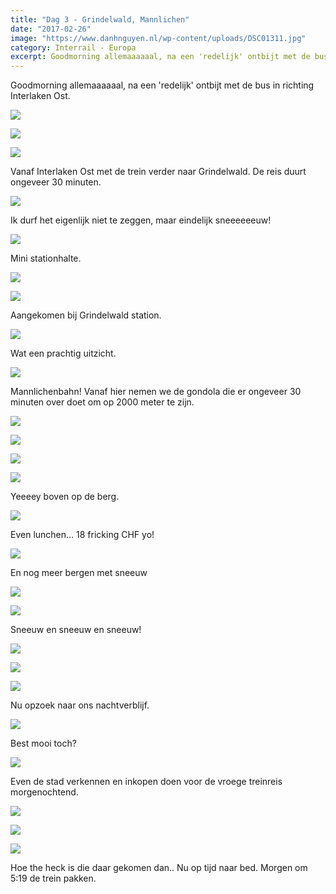 ```yaml
---
title: "Dag 3 - Grindelwald, Mannlichen"
date: "2017-02-26"
image: "https://www.danhnguyen.nl/wp-content/uploads/DSC01311.jpg"
category: Interrail - Europa
excerpt: Goodmorning allemaaaaaal, na een 'redelijk' ontbijt met de bus in richting Interlaken Ost...
---
```


Goodmorning allemaaaaaal, na een 'redelijk' ontbijt met de bus in richting Interlaken Ost.

![](https://www.danhnguyen.nl/wp-content/uploads/DSC01258-700x394.jpg)


![](https://www.danhnguyen.nl/wp-content/uploads/DSC01261-700x394.jpg)

![](https://www.danhnguyen.nl/wp-content/uploads/DSC01269-700x394.jpg)

Vanaf Interlaken Ost met de trein verder naar Grindelwald. De reis duurt ongeveer 30 minuten.

![](https://www.danhnguyen.nl/wp-content/uploads/DSC01285-700x394.jpg)

Ik durf het eigenlijk niet te zeggen, maar eindelijk sneeeeeeuw!

![](https://www.danhnguyen.nl/wp-content/uploads/DSC01283-700x394.jpg)

Mini stationhalte.

![](https://www.danhnguyen.nl/wp-content/uploads/DSC01286-700x394.jpg)

![](https://www.danhnguyen.nl/wp-content/uploads/DSC01379-700x394.jpg)

Aangekomen bij Grindelwald station.

![](https://www.danhnguyen.nl/wp-content/uploads/DSC01291-700x394.jpg)

Wat een prachtig uitzicht.

![](https://www.danhnguyen.nl/wp-content/uploads/DSC01306-700x394.jpg)

Mannlichenbahn! Vanaf hier nemen we de gondola die er ongeveer 30 minuten over doet om op 2000 meter te zijn.

![](https://www.danhnguyen.nl/wp-content/uploads/DSC01308-700x394.jpg)

![](https://www.danhnguyen.nl/wp-content/uploads/DSC01370-1-700x394.jpg)

![](https://www.danhnguyen.nl/wp-content/uploads/DSC01311-700x394.jpg)

![](https://www.danhnguyen.nl/wp-content/uploads/DSC01320-700x394.jpg)

Yeeeey boven op de berg.

![](https://www.danhnguyen.nl/wp-content/uploads/DSC01348-700x394.jpg)

Even lunchen... 18 fricking CHF yo!

![](https://www.danhnguyen.nl/wp-content/uploads/DSC01374-700x394.jpg)

En nog meer bergen met sneeuw

![](https://www.danhnguyen.nl/wp-content/uploads/DSC01364-700x394.jpg)

![](https://www.danhnguyen.nl/wp-content/uploads/DSC01352-700x394.jpg)

Sneeuw en sneeuw en sneeuw!

![](https://www.danhnguyen.nl/wp-content/uploads/DSC01323-700x394.jpg)

![](https://www.danhnguyen.nl/wp-content/uploads/DSC01327-700x394.jpg)

![](https://www.danhnguyen.nl/wp-content/uploads/DSC01339-700x394.jpg)

Nu opzoek naar ons nachtverblijf.

![](https://www.danhnguyen.nl/wp-content/uploads/DSC01377-700x394.jpg)

Best mooi toch?

![](https://www.danhnguyen.nl/wp-content/uploads/DSC01378-700x394.jpg)

Even de stad verkennen en inkopen doen voor de vroege treinreis morgenochtend.

![](https://www.danhnguyen.nl/wp-content/uploads/DSC01380-700x394.jpg)

![](https://www.danhnguyen.nl/wp-content/uploads/DSC01383-700x394.jpg)

![](https://www.danhnguyen.nl/wp-content/uploads/DSC01386-700x394.jpg)

Hoe the heck is die daar gekomen dan..
Nu op tijd naar bed. Morgen om 5:19 de trein pakken.
